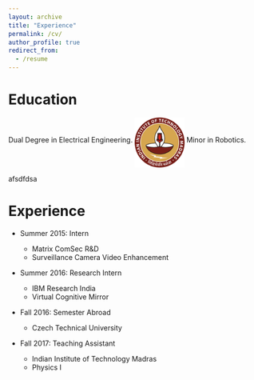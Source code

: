 ```yaml
---
layout: archive
title: "Experience"
permalink: /cv/
author_profile: true
redirect_from:
  - /resume
---
```

Education
======
<p> Dual Degree in Electrical Engineering. <img src="/images/logo.png" alt="Smiley face" align="middle" style="width:100px;height:100px;"> Minor in Robotics.</p> 

afsdfdsa

Experience
======
* Summer 2015: Intern
  * Matrix ComSec R&D
  * Surveillance Camera Video Enhancement

* Summer 2016: Research Intern
  * IBM Research India
  * Virtual Cognitive Mirror
  
* Fall 2016: Semester Abroad
  * Czech Technical University

* Fall 2017: Teaching Assistant
  * Indian Institute of Technology Madras
  * Physics I
  

